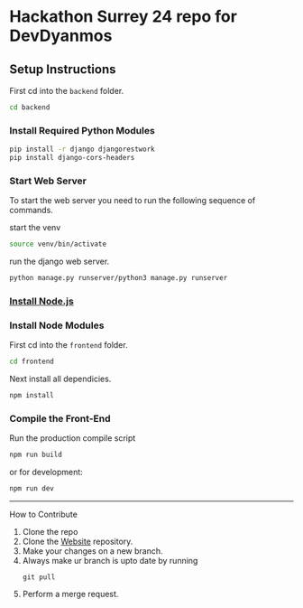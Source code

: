 # Hackathon Surrey 24 repo for DevDyanmos

## Setup Instructions

First cd into the ```backend``` folder.
```bash
cd backend
```

### Install Required Python Modules

```bash
pip install -r django djangorestwork
pip install django-cors-headers
```
### Start Web Server

To start the web server you need to run the following sequence of commands.

start the venv
```bash
source venv/bin/activate
```

run the django web server.
```bash
python manage.py runserver/python3 manage.py runserver
```

### [Install Node.js](https://nodejs.org/en/)

### Install Node Modules

First cd into the ```frontend``` folder.
```bash
cd frontend
```
Next install all dependicies.
```bash
npm install
```

### Compile the Front-End

Run the production compile script
```bash
npm run build
```
or for development:
```bash
npm run dev
```
___
How to Contribute
1. Clone the repo
3. Clone the [Website](https://github.com/Team-Surtes/Website) repository.
4. Make your changes on a new branch.
5. Always make ur branch is upto date by running
   ```
   git pull
   ```
7. Perform a merge request.
